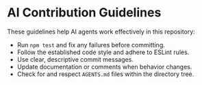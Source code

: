 # AI Contribution Guidelines

These guidelines help AI agents work effectively in this repository:

- Run `npm test` and fix any failures before committing.
- Follow the established code style and adhere to ESLint rules.
- Use clear, descriptive commit messages.
- Update documentation or comments when behavior changes.
- Check for and respect `AGENTS.md` files within the directory tree.
